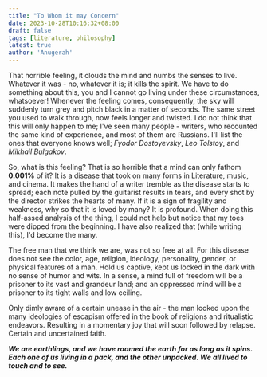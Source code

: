 ```yaml
---
title: "To Whom it may Concern"
date: 2023-10-28T10:16:32+08:00
draft: false
tags: [literature, philosophy]
latest: true
author: 'Anugerah'
---
```


That horrible feeling, it clouds the mind and numbs the senses to live. Whatever it was - no, whatever it is; it kills the spirit. We have to do something about this, you and I cannot go living under these circumstances, whatsoever! Whenever the feeling comes, consequently, the sky will suddenly turn grey and pitch black in a matter of seconds. The same street you used to walk through, now feels longer and twisted. I do not think that this will only happen to me; I've seen many people - writers, who recounted the same kind of experience, and most of them are Russians. I'll list the ones that everyone knows well; *Fyodor Dostoyevsky*, *Leo Tolstoy*, and *Mikhail Bulgakov*.

So, what is this feeling? That is so horrible that a mind can only fathom **0.001%** of it? It is a disease that took on many forms in Literature, music, and cinema. It makes the hand of a writer tremble as the disease starts to spread; each note pulled by the guitarist results in tears, and every shot by the director strikes the hearts of many. If it is a sign of fragility and weakness, why so that it is loved by many? It is profound. When doing this half-assed analysis of the thing, I could not help but notice that my toes were dipped from the beginning. I have also realized that (while writing this), I'd become the many.

The free man that we think we are, was not so free at all. For this disease does not see the color, age, religion, ideology, personality, gender, or physical features of a man. Hold us captive, kept us locked in the dark with no sense of humor and wits. In a sense, a mind full of freedom will be a prisoner to its vast and grandeur land; and an oppressed mind will be a prisoner to its tight walls and low ceiling. 

Only dimly aware of a certain unease in the air - the man looked upon the many ideologies of escapism offered in the book of religions and ritualistic endeavors. Resulting in a momentary joy that will soon followed by relapse. Certain and uncertained faith.

***We are earthlings, and we have roamed the earth for as long as it spins. Each one of us living in a pack, and the other unpacked. We all lived to touch and to see.***